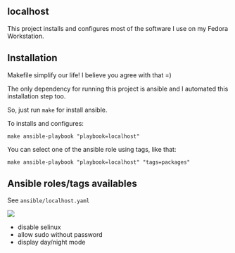 localhost
---

This project installs and configures most of the software I use on my Fedora Workstation.

## Installation

Makefile simplify our life! I believe you agree with that =)

The only dependency for running this project is ansible and I automated this installation step too.

So, just run `make` for install ansible.

To installs and configures:

```shell
make ansible-playbook "playbook=localhost"
```

You can select one of the ansible role using tags, like that:

```shell
make ansible-playbook "playbook=localhost" "tags=packages"
```

## Ansible roles/tags availables

See `ansible/localhost.yaml`

![](https://raw.githubusercontent.com/lborguetti/localhost/master/assets/localhost.jpg)

- disable selinux
- allow sudo without password
- display day/night mode
